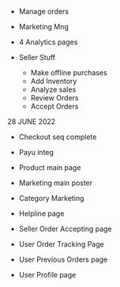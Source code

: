 - Manage orders 
- Marketing Mng 
- 4 Analytics pages 
- Seller Stuff

  - Make offline purchases 
  - Add Inventory
  - Analyze sales
  - Review Orders 
  - Accept Orders 


28 JUNE 2022

- Checkout seq complete
- Payu integ

- Product main page 

- Marketing main poster 
- Category Marketing 


- Helpline page 

- Seller Order Accepting page 

- User Order Tracking Page 
- User Previous Orders page 
- User Profile page 

